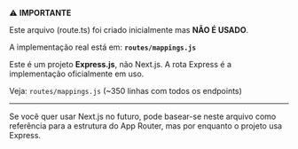 ⚠️ **IMPORTANTE**

Este arquivo (route.ts) foi criado inicialmente mas **NÃO É USADO**.

A implementação real está em: **`routes/mappings.js`**

Este é um projeto **Express.js**, não Next.js. A rota Express é a implementação oficialmente em uso.

Veja: `routes/mappings.js` (~350 linhas com todos os endpoints)

---

Se você quer usar Next.js no futuro, pode basear-se neste arquivo como referência para a estrutura do App Router, mas por enquanto o projeto usa Express.

